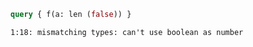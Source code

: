 ```graphql
query { f(a: len (false)) }
```

```
1:18: mismatching types: can't use boolean as number
```